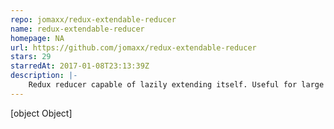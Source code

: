 ```yaml
---
repo: jomaxx/redux-extendable-reducer
name: redux-extendable-reducer
homepage: NA
url: https://github.com/jomaxx/redux-extendable-reducer
stars: 29
starredAt: 2017-01-08T23:13:39Z
description: |-
    Redux reducer capable of lazily extending itself. Useful for large single page applications that utilize bundle splitting.
---
```


[object Object]

